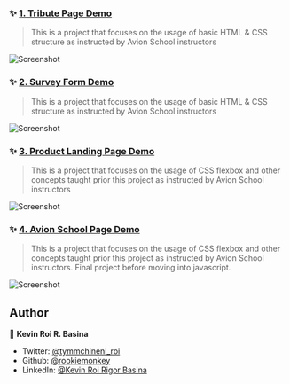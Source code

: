 ### ✨ [1. Tribute Page Demo](https://krrb-prod-tribute-page.netlify.app/)

> This is a project that focuses on the usage of basic HTML & CSS structure as instructed by Avion School instructors

![Screenshot](https://res.cloudinary.com/promises/image/upload/v1603446962/avion-tribute_page.png)


### ✨ [2. Survey Form Demo](https://krrb-prod-survey-form.netlify.app/)

> This is a project that focuses on the usage of basic HTML & CSS structure as instructed by Avion School instructors

![Screenshot](https://res.cloudinary.com/promises/image/upload/v1603446585/avion-survey_form.png)


### ✨ [3. Product Landing Page Demo](https://krrb-prod-product-landing-page.netlify.app/)

> This is a project that focuses on the usage of CSS flexbox and other concepts taught prior this project as instructed by Avion School instructors

![Screenshot](https://res.cloudinary.com/promises/image/upload/v1604471485/avion-product_landing_tx6slu.png)


### ✨ [4. Avion School Page Demo](https://krrb-prod-avionschool.netlify.app/)

> This is a project that focuses on the usage of CSS flexbox and other concepts taught prior this project as instructed by Avion School instructors. Final project before moving into javascript.

![Screenshot](https://res.cloudinary.com/promises/image/upload/v1604471495/avion-avion_school_ddl8ei.png)


## Author

👤 **Kevin Roi R. Basina**

* Twitter: [@tymmchineni\_roi](https://twitter.com/tymmchineni_roi)
* Github: [@rookiemonkey](https://github.com/rookiemonkey)
* LinkedIn: [@Kevin Roi Rigor Basina](https://ph.linkedin.com/in/kevin-roi-rigor-basina-668136185)
